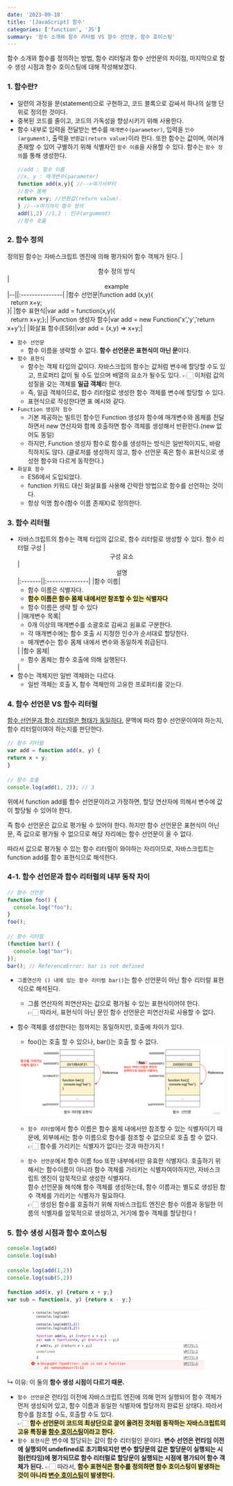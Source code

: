 ```yaml
---
date: '2023-09-18'
title: '[JavaScript] 함수'
categories: ['function', 'JS']
summary: '함수 소개와 함수 리터럴 VS 함수 선언문, 함수 호이스팅'
---
```


함수 소개와 함수를 정의하는 방법, 함수 리터털과 함수 선언문의 차이점, 마지막으로 함수 생성 시점과 함수 호이스팅에 대해 작성해보겠다.

### 1. 함수란?

- 일련의 과정을 문(statement)으로 구현하고, 코드 블록으로 감싸서 하나의 실행 단위로 정의한 것이다.
- 중복된 코드를 줄이고, 코드의 가독성을 향상시키기 위해 사용한다.
- 함수 내부로 입력을 전달받는 변수를 `매개변수(parameter)`, 입력을 `인수(argument)`, 출력을 `반환값(return value)`이라 한다. 또한 함수는 값이며, 여러개 존재할 수 있어 구별하기 위해 식별자인 `함수 이름`을 사용할 수 있다. 함수는 `함수 정의`를 통해 생성한다.
  ```javaScript
  //add : 함수 이름
  //x, y : 매개변수(parameter)
  function add(x,y){ //-->여기서부터
  //함수 몸체
  return x+y; //반환값(return value).
  } //-->여기까지 함수 정의
  add(1,2) //1,2 : 인수(argument)
  //함수 호출
  ```

### 2. 함수 정의

정의된 함수는 자바스크립트 엔진에 의해 평가되어 함수 객체가 된다.
|<center>함수 정의 방식</center>|<center>example</center>
|--||:---------------|
|함수 선언문|function add (x,y){ <br/>&nbsp;&nbsp;return x+y; <br/>}|
|함수 표현식|var add = function(x,y){<br/>&nbsp;&nbsp;return x+y;};|
|Function 생성자 함수|var add = new Function('x','y','return x+y');|
|화살표 함수(ES6)|var add = (x,y) => x+y;|

- `함수 선언문`
  - 함수 이름을 생략할 수 없다. <b>함수 선언문은 표현식이 아닌 문</b>이다.
- `함수 표현식`
  - 함수는 객체 타입의 값이다. 자바스크립의 함수는 값처럼 변수에 할당할 수도 있고, 프로퍼티 값이 될 수도 있으며 배열의 요소가 될수도 있다. 👉🏻 이처럼 값의 성질을 갖는 객체를 <b>일급 객체</b>라 한다.
  - 즉, 일급 객체이므로, 함수 리터럴로 생성한 함수 객체를 변수에 할당할 수 있다.
  - 표현식으로 작성한다면 표 예시와 같다.
- `Function 생성자 함수`
  - 기본 제공하는 빌트인 함수인 Function 생성자 함수에 매개변수와 몸체를 전달하면서 new 연산자와 함께 호출하면 함수 객체를 생성해서 반환한다.(new 없어도 동일)
  - 하지만, Function 생성자 함수로 함수를 생성하는 방식은 일반적이지도, 바람직하지도 않다. (클로저를 생성하지 않고, 함수 선언문 혹은 함수 표현식으로 생성한 함수와 다르게 동작한다.)
- `화살표 함수`
  - ES6에서 도입되었다.
  - function 키워드 대신 화살표를 사용해 간략한 방법으로 함수를 선언하는 것이다.
  - 항상 익명 함수(함수 이름 존재X)로 정의한다.

### 3. 함수 리터럴

- 자바스크립트의 함수는 객체 타입의 값으로, 함수 리터럴로 생성할 수 있다.
  함수 리터럴 구성
  |<center>구성 요소</center>|<center>설명</center>
  |:-------||:---------------|
  |함수 이름|<ul><li>함수 이름은 식별자다.</li><li><span style="font-weight: 700; background-color: #fff5b1">함수 이름은 함수 몸체 내에서만 참조할 수 있는 식별자다</span></li><li>함수 이름은 생략 할 수 있다</li></ul>|
  |매개변수 목록|<ul><li>0개 이상의 매개변수를 소괄호로 감싸고 쉼표로 구분한다.<li>각 매개변수에는 함수 호출 시 지정한 인수가 순서대로 할당한다.</li><li>매개변수는 함수 몸체 내에서 변수와 동일하게 취급된다.</li></ul>|
  |함수 몸체|<ul><li>함수 몸체는 함수 호출에 의해 실행된다.</li></ul>|
- 함수는 객체지만 일반 객체와는 다르다.
  - 일반 객체는 호출 X, 함수 객체만의 고유한 프로퍼티를 갖는다.

### 4. 함수 선언문 VS 함수 리터럴

<u>함수 선언문과 함수 리터럴은 형태가 동일하다.</u> 문맥에 따라 함수 선언문이여야 하는지, 함수 리터럴이여야 하는지를 판단한다.

```javaScript
// 함수 리터럴
var add = function add(x, y) {
return x + y;
}

// 함수 호출
console.log(add(1, 2)); // 3
```

위에서 function add를 함수 선언문이라고 가정하면, 할당 연산자에 의해서 변수에 값이 할당될 수 있어야 한다.

즉 함수 선언문은 값으로 평가될 수 있어야 한다. 하지만 함수 선언문은 표현식이 아닌 문, 즉 값으로 평가될 수 없으므로 해당 자리에는 함수 선언문이 올 수 없다.

따라서 값으로 평가될 수 있는 함수 리터럴이 와야하는 자리이므로, 자바스크립트는 function add를 함수 표현식으로 해석한다.

### 4-1. 함수 선언문과 함수 리터럴의 내부 동작 차이

```javaScript
// 함수 선언문
function foo() {
  console.log("foo");
}
foo();

// 함수 리터럴
(function bar() {
  console.log("bar");
});
bar(); // ReferenceError: bar is not defined
```

- `그룹연산자 () 내에 있는 함수 리터럴 bar()`는 함수 선언문이 아닌 함수 리터럴 표현식으로 해석된다.
  - 그룹 연산자의 피연산자는 값으로 평가될 수 있는 표현식이어야 한다. <br/>
    👉🏻 따라서, 표현식이 아닌 문인 함수 선언문은 피연산자로 사용할 수 없다.
- 함수 객체를 생성한다는 점까지는 동일하지만, 호출에 차이가 있다.

  - foo()는 호출 할 수 있으나, bar()는 호출 할 수 없다.
  <div style="margin: auto;">
    <img src="./Images/FunctionMemory.png" alt="functionMemory"/>
  </div>

  - `함수 리터럴`에서 함수 이름은 함수 몸체 내에서만 참조할 수 있는 식별자이기 때문에, 외부에서는 함수 이름으로 함수를 참조할 수 없으므로 호출 할 수 없다. <br/>👉🏻 함수를 가리키는 식별자가 없다는 것과 마찬가지 !

  - `함수 선언문`에서 함수 이름 foo 또한 내부에서만 유효한 식별자다. 호출하기 위해서는 함수이름이 아니라 함수 객체를 가리키는 식별자여야하지만, 자바스크립트 엔진이 암묵적으로 생성한 식별자다. <br/>함수 선언문을 해석해 함수 객체를 생성하는데, 함수 이름과는 별도로 생성된 함수 객체를 가리키는 식별자가 필요하다. <br/>👉🏻 생성된 함수를 호출하기 위해 자바스크립트 엔진은 함수 이름과 동일한 이름의 식별자를 암묵적으로 생성하고, 거기에 함수 객체를 할당한다 !

### 5. 함수 생성 시점과 함수 호이스팅

```javaScript
console.log(add)
console.log(sub)

console.log(add(1,2))
console.log(sub(5,2))

function add(x, y) {return x + y;}
var sub = function(x, y) {return x - y;}
```

<div style="width: 80%; margin: auto;"><img src="./Images/hosting.png"/></div>

↳ 이유: 이 둘의 <b>함수 생성 시점이 다르기 때문.</b>

- `함수 선언문`은 런타임 이전에 자바스크립트 엔진에 의해 먼저 실행되어 함수 객체가 먼저 생성되어 있고, 함수 이름과 동일한 식별자에 할당까지 완료된 상태다. 따라서 함수를 참조할 수도, 호출할 수도 있다.<br/>👉🏻 <span style='background-color: #fff5b1; font-weight: 700'>함수 선언문이 코드의 최상단으로 끌어 올려진 것처럼 동작하는 자바스크립트의 고유 특징을 <u>함수 호이스팅</u>이라고 한다.</span>
- `함수 표현식`은 변수에 할당되는 값이 함수 리터럴인 문이다. <b>변수 선언은 런타임 이전에 실행되어 undefined로 초기화되지만 변수 할당문의 값은 할당문이 실행되는 시점(런타임)에 평가되므로 함수 리터럴로 할당문이 실행되는 시점에 평가되어 함수 객체가 된다.</b> 👉🏻 따라서, <span style='background-color: #fff5b1; font-weight: 700'>함수 표현식은 함수를 정의하면 함수 호이스팅이 발생하는 것이 아니라 <u>변수 호이스팅</u>이 발생한다. </span>
